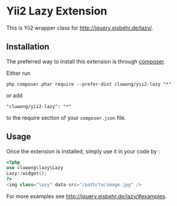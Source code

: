 Yii2 Lazy Extension
===================
This is Yii2 wrapper class for http://jquery.eisbehr.de/lazy/.

Installation
------------

The preferred way to install this extension is through [composer](http://getcomposer.org/download/).

Either run

```
php composer.phar require --prefer-dist cluwong/yii2-lazy "*"
```

or add

```
"cluwong/yii2-lazy": "*"
```

to the require section of your `composer.json` file.


Usage
-----

Once the extension is installed, simply use it in your code by  :

```php
<?php 
use cluwong\lazy\Lazy
Lazy::widget(); 
?>
<img class="lazy" data-src="/path/to/image.jpg" />
```

For more examples see http://jquery.eisbehr.de/lazy/#examples.
